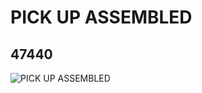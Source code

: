 # PICK UP ASSEMBLED
## 47440
![PICK UP ASSEMBLED](https://lc-www-live-s.legocdn.com/media/bricks/5/2/4207804.jpg)